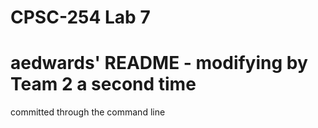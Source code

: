 # CPSC-254 Lab 7
# aedwards' README - modifying by Team 2 a second time
committed through the command line

